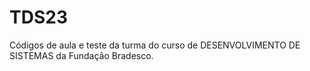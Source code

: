 # TDS23
Códigos de aula e teste da turma do curso de DESENVOLVIMENTO DE SISTEMAS da Fundação Bradesco.
